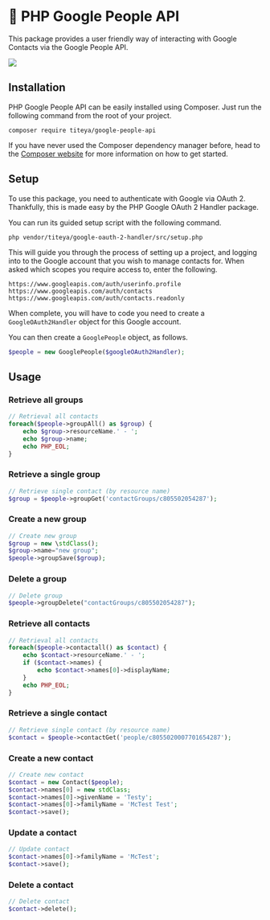 # 👥 PHP Google People API

This package provides a user friendly way of interacting with Google Contacts via the Google People API.

<img src="assets/images/google-people-api.png" />

## Installation

PHP Google People API can be easily installed using Composer. Just run the following command from the root of your project.

```
composer require titeya/google-people-api
```

If you have never used the Composer dependency manager before, head to the [Composer website](https://getcomposer.org/) for more information on how to get started.

## Setup

To use this package, you need to authenticate with Google via OAuth 2. Thankfully, this is made easy by the PHP Google OAuth 2 Handler package.

You can run its guided setup script with the following command.

```
php vendor/titeya/google-oauth-2-handler/src/setup.php
```

This will guide you through the process of setting up a project, and logging into to the Google account that you wish to manage contacts for.
When asked which scopes you require access to, enter the following.

```
https://www.googleapis.com/auth/userinfo.profile
https://www.googleapis.com/auth/contacts
https://www.googleapis.com/auth/contacts.readonly
```

When complete, you will have to code you need to create a `GoogleOAuth2Handler` object for this Google account.

You can then create a `GooglePeople` object, as follows.

```php
$people = new GooglePeople($googleOAuth2Handler);
```

## Usage

### Retrieve all groups

```php
// Retrieval all contacts
foreach($people->groupAll() as $group) {
    echo $group->resourceName.' - ';
    echo $group->name;
    echo PHP_EOL;
}
```

### Retrieve a single group

```php
// Retrieve single contact (by resource name)
$group = $people->groupGet('contactGroups/c805502054287');
```

### Create a new group

```php
// Create new group
$group = new \stdClass();
$group->name="new group";
$people->groupSave($group);
```

### Delete a group

```php
// Delete group
$people->groupDelete("contactGroups/c805502054287");
```

### Retrieve all contacts

```php
// Retrieval all contacts
foreach($people->contactall() as $contact) {
    echo $contact->resourceName.' - ';
    if ($contact->names) {
        echo $contact->names[0]->displayName;
    }
    echo PHP_EOL;
}
```

### Retrieve a single contact

```php
// Retrieve single contact (by resource name)
$contact = $people->contactGet('people/c8055020007701654287');
```

### Create a new contact

```php
// Create new contact
$contact = new Contact($people);
$contact->names[0] = new stdClass;
$contact->names[0]->givenName = 'Testy';
$contact->names[0]->familyName = 'McTest Test';
$contact->save();
```

### Update a contact

```php
// Update contact
$contact->names[0]->familyName = 'McTest';
$contact->save();
```

### Delete a contact

```php
// Delete contact
$contact->delete();
```
